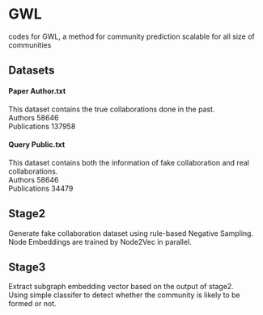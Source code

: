 # GWL 
codes for GWL, a method for community prediction scalable for all size of communities

## Datasets
#### Paper Author.txt
This dataset contains the true collaborations done in the past.<br/>
Authors         58646<br/>
Publications    137958
#### Query Public.txt
This dataset contains both the information of fake collaboration and real collaborations.<br/>
Authors         58646<br/>
Publications    34479

## Stage2
Generate fake collaboration dataset using rule-based Negative Sampling.<br/>
Node Embeddings are trained by Node2Vec in parallel.

## Stage3
Extract subgraph embedding vector based on the output of stage2.<br/>
Using simple classifer to detect whether the community is likely to be formed or not.
